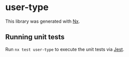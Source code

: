 # user-type

This library was generated with [Nx](https://nx.dev).

## Running unit tests

Run `nx test user-type` to execute the unit tests via [Jest](https://jestjs.io).
